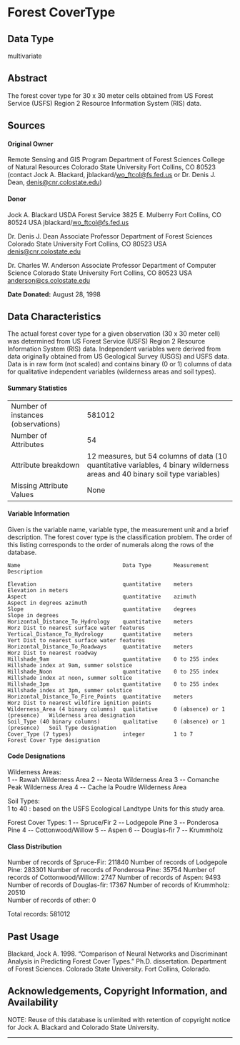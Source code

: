 Forest CoverType
================
  
Data Type
---------
  
multivariate

Abstract
--------
  
The forest cover type for 30 x 30 meter cells obtained from US Forest Service (USFS) Region 2 Resource Information System (RIS) data.

Sources
-------
  
#### Original Owner
  
Remote Sensing and GIS Program
Department of Forest Sciences
College of Natural Resources
Colorado State University
Fort Collins, CO  80523
(contact Jock A. Blackard, jblackard/wo_ftcol@fs.fed.us
or Dr. Denis J. Dean, denis@cnr.colostate.edu)

#### Donor

Jock A. Blackard 
USDA Forest Service
3825 E. Mulberry
Fort Collins, CO  80524  USA
jblackard/wo_ftcol@fs.fed.us

Dr. Denis J. Dean 
Associate Professor
Department of Forest Sciences
Colorado State University
Fort Collins, CO  80523  USA
denis@cnr.colostate.edu

Dr. Charles W. Anderson 
Associate Professor
Department of Computer Science
Colorado State University
Fort Collins, CO  80523  USA
anderson@cs.colostate.edu

**Date Donated:** August 28, 1998

Data Characteristics
--------------------
  
The actual forest cover type for a given observation (30 x 30 meter cell) was 
determined from US Forest Service (USFS) Region 2 Resource Information System 
(RIS) data. Independent variables were derived from data originally obtained 
from US Geological Survey (USGS) and USFS data. Data is in raw form (not scaled) 
and contains binary (0 or 1) columns of data for qualitative independent 
variables (wilderness areas and soil types).

#### Summary Statistics


|                                    |                                                                                                                              |
|------------------------------------|------------------------------------------------------------------------------------------------------------------------------|
| Number of instances (observations) | 581012                                                                                                                       |
| Number of Attributes               | 54                                                                                                                           |
| Attribute breakdown                | 12 measures, but 54 columns of data (10 quantitative variables, 4 binary wilderness areas and 40 binary soil type variables) |
| Missing Attribute Values           | None                                                                                                                         |
  
#### Variable Information
  
Given is the variable name, variable type, the measurement unit and a brief description. The forest cover type is the classification problem. The order of this listing corresponds to the order of numerals along the rows of the database.

    Name                                Data Type       Measurement                   Description
    
    Elevation                           quantitative    meters                        Elevation in meters
    Aspect                              quantitative    azimuth                       Aspect in degrees azimuth
    Slope                               quantitative    degrees                       Slope in degrees
    Horizontal_Distance_To_Hydrology    quantitative    meters                        Horz Dist to nearest surface water features
    Vertical_Distance_To_Hydrology      quantitative    meters                        Vert Dist to nearest surface water features
    Horizontal_Distance_To_Roadways     quantitative    meters                        Horz Dist to nearest roadway
    Hillshade_9am                       quantitative    0 to 255 index                Hillshade index at 9am, summer solstice
    Hillshade_Noon                      quantitative    0 to 255 index                Hillshade index at noon, summer soltice
    Hillshade_3pm                       quantitative    0 to 255 index                Hillshade index at 3pm, summer solstice
    Horizontal_Distance_To_Fire_Points  quantitative    meters                        Horz Dist to nearest wildfire ignition points
    Wilderness_Area (4 binary columns)  qualitative     0 (absence) or 1 (presence)   Wilderness area designation
    Soil_Type (40 binary columns)       qualitative     0 (absence) or 1 (presence)   Soil Type designation
    Cover_Type (7 types)                integer         1 to 7                        Forest Cover Type designation

#### Code Designations

Wilderness Areas:   
1 -- Rawah Wilderness Area
2 -- Neota Wilderness Area
3 -- Comanche Peak Wilderness Area
4 -- Cache la Poudre Wilderness Area

Soil Types:     
1 to 40 : based on the USFS Ecological Landtype Units for this study area.

Forest Cover Types: 
1 -- Spruce/Fir
2 -- Lodgepole Pine
3 -- Ponderosa Pine
4 -- Cottonwood/Willow
5 -- Aspen
6 -- Douglas-fir
7 -- Krummholz

#### Class Distribution

Number of records of Spruce-Fir:    211840 
Number of records of Lodgepole Pine:    283301 
Number of records of Ponderosa Pine:     35754 
Number of records of Cottonwood/Willow:   2747 
Number of records of Aspen:           9493 
Number of records of Douglas-fir:    17367 
Number of records of Krummholz:      20510  
Number of records of other:              0  

Total records:              581012

Past Usage
----------
  
Blackard, Jock A. 1998. “Comparison of Neural Networks and Discriminant Analysis in Predicting Forest Cover Types.” Ph.D. dissertation. Department of Forest Sciences. Colorado State University. Fort Collins, Colorado.

Acknowledgements, Copyright Information, and Availability
---------------------------------------------------------
  
NOTE: Reuse of this database is unlimited with retention of copyright notice for Jock A. Blackard and Colorado State University.

------------------------------------------------------------------------
  


[The UCI KDD Archive]: http://kdd.ics.uci.edu/
[Information and Computer Science]: http://www.ics.uci.edu/
[University of California, Irvine]: http://www.uci.edu/